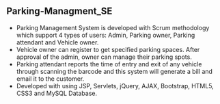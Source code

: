 Parking-Managment_SE
-----------------
- Parking Management System is developed with Scrum methodology which support 4 types of users: Admin, Parking owner, Parking attendant and Vehicle owner.
- Vehicle owner can register to get specified parking spaces. After approval of the admin, owner can manage their parking spots.
- Parking attendant reports the time of entry and exit of any vehicle through scanning the barcode and this system will generate a bill and email it to the customer.
- Developed with using JSP, Servlets, jQuery, AJAX, Bootstrap, HTML5, CSS3 and MySQL Database.
